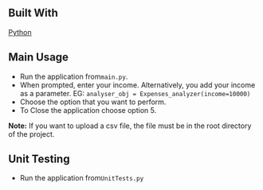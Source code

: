 
## **Built With**
  [Python](https://www.python.org/)

## **Main Usage**
* Run the application from```main.py```.
* When prompted, enter your income. Alternatively, you add your income as a parameter.
  EG: ```analyser_obj = Expenses_analyzer(income=10000)```
* Choose the option that you want to perform. 
* To Close the application choose option 5.

**Note:**
If you want to upload a csv file, the file must be in the root directory of the project.

## **Unit Testing**
* Run the application from```UnitTests.py```
